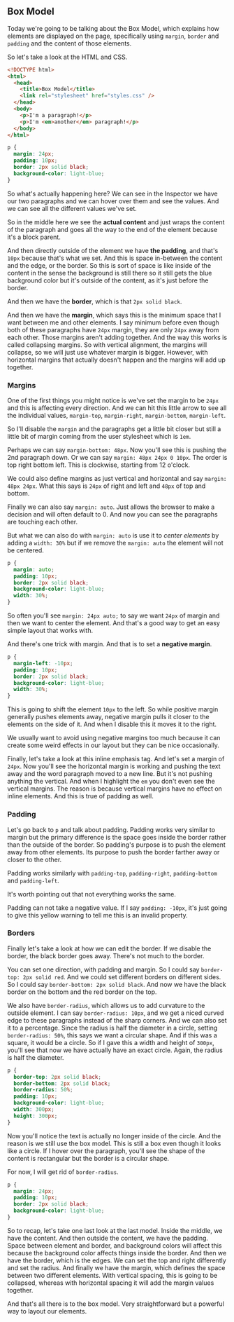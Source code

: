 ## Box Model

Today we're going to be talking about the Box Model, which explains how elements are displayed on the page, specifically using `margin`, `border` and `padding` and the content of those elements.

So let's take a look at the HTML and CSS.

```html
<!DOCTYPE html>
<html>
  <head>
    <title>Box Model</title>
    <link rel="stylesheet" href="styles.css" />
  </head>
  <body>
    <p>I'm a paragraph!</p>
    <p>I'm <em>another</em> paragraph!</p>
  </body>
</html>
```

```css
p {
  margin: 24px;
  padding: 10px;
  border: 2px solid black;
  background-color: light-blue;
}
```

So what's actually happening here? We can see in the Inspector we have our two paragraphs and we can hover over them and see the values. And we can see all the different values we've set.

So in the middle here we see the __actual content__ and just wraps the content of the paragraph and goes all the way to the end of the element because it's a block parent.

And then directly outside of the element we have __the padding__, and that's `10px` because that's what we set. And this is space in-between the content and the edge, or the border. So this is sort of space is like inside of the content in the sense the background is still there so it still gets the blue background color but it's outside of the content, as it's just before the border.  

And then we have the __border__, which is that `2px solid black`.

And then we have the __margin__, which says this is the minimum space that I want between me and other elements. I say minimum before even though both of these paragraphs have `24px` margin, they are only `24px` away from each other. Those margins aren't adding together. And the way this works is called collapsing margins. So with vertical alignment, the margins will collapse, so we will just use whatever margin is bigger. However, with horizontal margins that actually doesn't happen and the margins will add up together.

### Margins

One of the first things you might notice is we've set the margin to be `24px` and this is affecting every direction. And we can hit this little arrow to see all the individual values, `margin-top`, `margin-right`, `margin-bottom`, `margin-left`.

So I'll disable the `margin` and the paragraphs get a little bit closer but still a little bit of margin coming from the user stylesheet which is `1em`.

Perhaps we can say `margin-bottom: 48px`. Now you'll see this is pushing the 2nd paragraph down. Or we can say `margin: 48px 24px 0 10px`. The order is top right bottom left. This is clockwise, starting from 12 o'clock. 

We could also define margins as just vertical and horizontal and say `margin: 48px 24px`. What this says is `24px` of right and left and `48px` of top and bottom. 

Finally we can also say `margin: auto`. Just allows the browser to make a decision and will often default to 0. And now you can see the paragraphs are touching each other.

But what we can also do with `margin: auto` is use it to _center elements_ by adding a `width: 30%` but if we remove the `margin: auto` the element will not be centered.

```css
p {
  margin: auto;
  padding: 10px;
  border: 2px solid black;
  background-color: light-blue;
  width: 30%;
}
```
So often you'll see `margin: 24px auto;` to say we want `24px` of margin and then we want to center the element. And that's a good way to get an easy simple layout that works with.

And there's one trick with margin. And that is to set a __negative margin__.

```css
p {
  margin-left: -10px;
  padding: 10px;
  border: 2px solid black;
  background-color: light-blue;
  width: 30%;
}
```

This is going to shift the element `10px` to the left. So while positive margin generally pushes elements away, negative margin pulls it closer to the elements on the side of it. And when I disable this it moves it to the right.

We usually want to avoid using negative margins too much because it can create some weird effects in our layout but they can be nice occasionally.

Finally, let's take a look at this inline emphasis tag. And let's set a margin of `24px`. Now you'll see the horizontal margin is working and pushing the text away and the word paragraph moved to a new line. But it's not pushing anything the vertical. And when I highlight the `em` you don't even see the vertical margins. The reason is because vertical margins have no effect on inline elements. And this is true of padding as well.

### Padding

Let's go back to `p` and talk about padding. Padding works very similar to margin but the primary difference is the space goes inside the border rather than the outside of the border. So padding's purpose is to push the element away from other elements. Its purpose to push the border farther away or closer to the other.

Padding works similarly with `padding-top`, `padding-right`, `padding-bottom` and `padding-left`.

It's worth pointing out that not everything works the same.

Padding can not take a negative value. If I say `padding: -10px`, it's just going to give this yellow warning to tell me this is an invalid property.

### Borders

Finally let's take a look at how we can edit the border. If we disable the border, the black border goes away. There's not much to the border. 

You can set one direction, with padding and margin. So I could say `border-top: 2px solid red`. And we could set different borders on different sides. So I could say `border-bottom: 2px solid black`. And now we have the black border on the bottom and the red border on the top.

We also have `border-radius`, which allows us to add curvature to the outside element. I can say `border-radius: 10px`, and we get a niced curved edge to these paragraphs instead of the sharp corners. And we can also set it to a percentage. Since the radius is half the diameter in a circle, setting `border-radius: 50%`, this says we want a circular shape. And if this was a square, it would be a circle. So if I gave this a width and height of `300px`, you'll see that now we have actually have an exact circle. Again, the radius is half the diameter.

```css
p {
  border-top: 2px solid black;
  border-bottom: 2px solid black;
  border-radius: 50%;
  padding: 10px;
  background-color: light-blue;
  width: 300px;
  height: 300px;
}
```


Now you'll notice the text is actually no longer inside of the circle. And the reason is we still use the box model. This is still a box even though it looks like a circle. If I hover over the paragraph, you'll see the shape of the content is rectangular but the border is a circular shape.

For now, I will get rid of `border-radius`.

```css
p {
  margin: 24px;
  padding: 10px;
  border: 2px solid black;
  background-color: light-blue;
}
```

So to recap, let's take one last look at the last model. Inside the middle, we have the content. And then outside the content, we have the padding. Space between element and border, and background colors will affect this because the background color affects things inside the border. And then we have the border, which is the edges. We can set the top and right differently and set the radius. And finally we have the margin, which defines the space between two different elements. With vertical spacing, this is going to be collapsed, whereas with horizontal spacing it will add the margin values together.

And that's all there is to the box model. Very straightforward but a powerful way to layout our elements.
